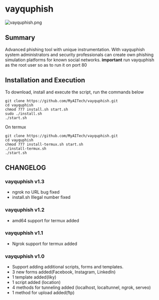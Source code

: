 
# vayquphish
![vayquphish.png](https://raw.githubusercontent.com/MyAITech/vayquphish/master/vayquphish.png)
## Summary

Advanced phishing tool with unique instrumentation. 
With vayquphish system administrators and security professionals can create own phishing simulation platforms for known social networks. 
**important**  run vayquphish as the root user so as to run it on port 80 

## Installation and Execution

To download, install and execute the script, run the commands below 

    git clone https://github.com/MyAITech/vayquphish.git
    cd vayquphish
    chmod 777 install.sh start.sh
    sudo ./install.sh
    ./start.sh
    
On termux

    git clone https://github.com/MyAITech/vayquphish.git
    cd vayquphish
    chmod 777 install-termux.sh start.sh
    ./install-termux.sh
    ./start.sh

##  CHANGELOG

### vayquphish v1.3

 - ngrok no URL bug fixed
 - install.sh Illegal number fixed
 
### vayquphish v1.2

 - amd64 support for termux added

### vayquphish v1.1

 - Ngrok support for termux added

### vayquphish v1.0
- Support adding additional scripts, forms and templates.
- 3 new forms added(Facebook, Instagram, LinkedIn)
- 1 template added(liky)
- 1 script added (location)
- 4 methods for tunneling added (localhost, localtunnel, ngrok, serveo)
- 1 method for upload added(ftp)

